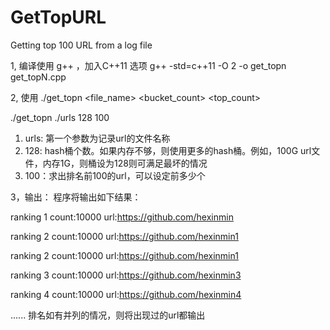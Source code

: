 # GetTopURL
Getting top 100 URL from a log file

1, 编译使用 g++ ，加入C++11 选项
   g++ -std=c++11 -O 2 -o get_topn get_topN.cpp

2, 使用
./get_topn <file_name> <bucket_count> <top_count>
   
   ./get_topn ./urls 128 100
   1) urls: 第一个参数为记录url的文件名称
   2) 128: hash桶个数。如果内存不够，则使用更多的hash桶。例如，100G url文件，内存1G，则桶设为128则可满足最坏的情况
   3) 100：求出排名前100的url，可以设定前多少个
   
3，输出：
   程序将输出如下结果：
   
   ranking 1 count:10000 url:https://github.com/hexinmin
   
   ranking 2 count:10000 url:https://github.com/hexinmin1
   
   ranking 2 count:10000 url:https://github.com/hexinmin1
   
   ranking 3 count:10000 url:https://github.com/hexinmin3
   
   ranking 4 count:10000 url:https://github.com/hexinmin4
   
   ......
   排名如有并列的情况，则将出现过的url都输出
